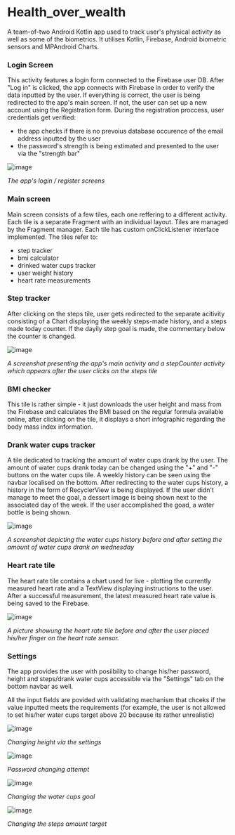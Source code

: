 # Health_over_wealth
A team-of-two Android Kotlin app used to track user's physical activity as well as some of the biometrics. It utilises Kotlin, Firebase, Android biometric sensors and MPAndroid Charts.

### Login Screen
This activity features a login form connected to the Firebase user DB. After "Log in" is clicked, the app connects with Firebase in order to verify the data inputted by the user.
If everything is correct, the user is being redirected to the app's main screen. If not, the user can set up a new account using the Registration form. During the registration proccess, user credentials get verified:
- the app checks if there is no prevoius database occurence of the email address inputted by the user
- the password's strength is being estimated and presented to the user via the "strength bar"

![image](https://user-images.githubusercontent.com/61741336/124314556-dcacd100-db72-11eb-991e-21a0908fe07c.png)

_The app's login / register screens_

### Main screen 

Main screen consists of a few tiles, each one reffering to a different activity. Each tile is a separate Fragment with an individual layout. Tiles are managed by the Fragment manager. Each tile has custom onClickListener interface implemented. The tiles refer to:
 - step tracker
 - bmi calculator
 - drinked water cups tracker
 - user weight history
 - heart rate measurements
   
 ### Step tracker
 
 After clicking on the steps tile, user gets redirected to the separate acitivity consisting of a Chart displaying the weekly steps-made history, and a steps made today counter. If the dayily step goal is made, the commentary below the counter is changed.


![image](https://user-images.githubusercontent.com/61741336/124355696-dec66c80-dc12-11eb-8ce3-1599fb012ae6.png)

_A screenshot presenting the app's main activity and a stepCounter activity which appears after the user clicks on the steps tile_

### BMI checker

This tile is rather simple - it just downloads the user height and mass from the Firebase and calculates the BMI based on the regular formula available online, after clicking on the tile, it displays a short infographic regarding the body mass index information.

### Drank water cups tracker

A tile dedicated to tracking the amount of water cups drank by the user. The amount of water cups drank today can be changed using the "+" and "-" buttons on the water cups tile. A weekly history can be seen using the navbar localised on the bottom. After redirecting to the water cups history, a history in the form of RecyclerView is being displayed. If the user didn't manage to meet the goal, a dessert image is being shown next to the associated day of the week. If the user accomplished the goad, a water bottle is being shown.

![image](https://user-images.githubusercontent.com/61741336/124356375-079c3100-dc16-11eb-8bcd-ffa64eba7824.png)

_A screenshot depicting the water cups history before and after setting the amount of water cups drank on wednesday_

### Heart rate tile 

The heart rate tile contains a chart used for live - plotting the currently measured heart rate and a TextView displaying instructions to the user. After a successful measurement, the latest measured heart rate value is being saved to the Firebase.

![image](https://user-images.githubusercontent.com/61741336/124357531-4af99e00-dc1c-11eb-8b14-12ca957d8bed.png)

_A picture showung the heart rate tile before and after the user placed his/her finger on the heart rate sensor._

### Settings 

The app provides the user with posiibility to change his/her password, height and steps/drank water cups accessible via the "Settings" tab on the bottom navbar as well. 

All the input fields are povided with validating mechanism that chceks if the value inputted meets the requirements (for example, the user is not allowed to set his/her water cups target above 20 because its rather unrealistic)

![image](https://user-images.githubusercontent.com/61741336/124357753-729d3600-dc1d-11eb-8891-d5ff5a8f8122.png)

_Changing height via the settings_


![image](https://user-images.githubusercontent.com/61741336/124357791-9fe9e400-dc1d-11eb-9f38-73d4a25c60da.png)

_Password changing attempt_

![image](https://user-images.githubusercontent.com/61741336/124357801-ac6e3c80-dc1d-11eb-9e85-2c19fc11959b.png)

_Changing the water cups goal_

![image](https://user-images.githubusercontent.com/61741336/124357946-4f26bb00-dc1e-11eb-8c6b-97afa55eaeee.png)

_Changing the steps amount target_
